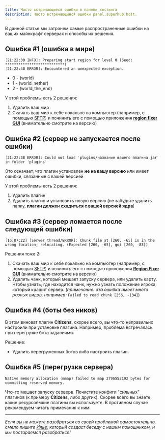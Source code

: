 ```yaml
---
title: Часто встречающиеся ошибки в панели хостинга
description: Часто встречающиеся ошибки panel.superhub.host.
---
```


В данной статье мы затронем самые распространенные ошибки на ваших майнкрафт серверах и способы их решения.

## Ошибка #1 (ошибка в мире)

```log
[21:22:39 INFO]: Preparing start region for level 0 (Seed: ***************************) 
[21:22:40 ERROR]: Encountered an unexpected exception. 
```

- 0 - (world)
- 1 - (world_nether)
- 2 - (world_the_end)

У этой проблемы есть 2 решения:
1. Удалить ваш мир
2. Скачать ваш мир к себе локально на компьютер (например, с помощью [SFTP](/guides/use-sftp)) и починить его с помощью приложения **[region fixer GUI](http://rubukkit.org/threads/remont-karty-minecraft-region-fixer-gui.71672/)** (внимательно смотрите на версию)

## Ошибка #2 (сервер не запускается после ошибки)

```
[21:22:38 ERROR]: Could not load 'plugins/название вашего плагина.jar' in folder 'plugins' 
```
Это означает, что плагин установлен **не на вашу версию** или имеет ошибки, связанные с вашей версией

У этой проблемы есть 2 решения:
1. Удалить плагин
2. Удалить плагин и установить новую версию (не забудьте удалить папку, **плагин должен сходиться с вашей версией ядра**)

## Ошибка #3 (сервер ломается после следующей ошибки)

```
[16:07:22] [Server thread/ERROR]: Chunk file at [260, -65] is in the wrong location; relocating. (Expected [260, -65], got [260, -83]) 
```

Решения тоже 2:
1. Скачать ваш мир к себе локально на компьютер (например, с помощью [SFTP](/guides/use-sftp)) и починить его с помощью приложения **[Region Fixer GUI](http://rubukkit.org/threads/remont-karty-minecraft-region-fixer-gui.71672/)** (внимательно смотрите на версию)
2. Удалить чанк, который мешает запуску сервера, или удалить карту. Чтобы узнать, где находится чанк, нужно узнать положение игрока, который крашит сервер. (*примечание: эта ошибка имеет много разных видов, например:* `Failed to read chunk [256, -134]`)

## Ошибка #4 (боты без ников)

В этом виноват плагин **Citizens**, скорее всего, вы что-то неправильно настроили при установке плагина. Например, проблема встречалась при перегрузке бота заданиями.

Решение:
- Удалить перегруженных ботов либо настроить плагин.

## Ошибка #5 (перегрузка сервера)

```
Native memory allocation (mmap) failed to map 2796552192 bytes for committing reserved memory. 
```
Что-то мешает запуску сервера. Почистите конфиги "сильных" плагинов (к примеру **Citizens**, либо других). Скорее всего вы знаете, какие ресурсоёмкие плагины вы используете. В противном случае рекомендуем читать примечания к ним.

--- 

*Если вы не можете разобраться со своей проблемой самостоятельно, смело пишите [Илье](https://vk.com/rainbow_brony), который создаст беседу с нашим помощником, и мы постараемся разобраться!*

